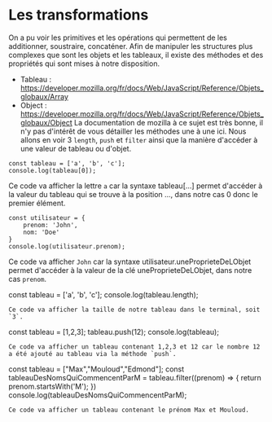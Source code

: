 # Les transformations

On a pu voir les primitives et les opérations qui permettent de les additionner, soustraire, concaténer.
Afin de manipuler les structures plus complexes que sont les objets et les tableaux, il existe des méthodes et des propriétés qui sont mises à notre disposition.
- Tableau : https://developer.mozilla.org/fr/docs/Web/JavaScript/Reference/Objets_globaux/Array
- Object : https://developer.mozilla.org/fr/docs/Web/JavaScript/Reference/Objets_globaux/Object
La documentation de mozilla à ce sujet est très bonne, il n'y pas d'intérêt de vous détailler les méthodes une à une ici.
Nous allons en voir 3 `length`, `push` et `filter` ainsi que la manière d'accéder à une valeur de tableau ou d'objet.

```
const tableau = ['a', 'b', 'c'];
console.log(tableau[0]);
```
Ce code va afficher la lettre `a` car la syntaxe tableau[...] permet d'accéder à la valeur du tableau qui se trouve à la position ..., dans notre cas 0 donc le premier élément.

```
const utilisateur = {
    prenom: 'John',
    nom: 'Doe'
}
console.log(utilisateur.prenom);
```
Ce code va afficher `John` car la syntaxe utilisateur.uneProprieteDeLObjet permet d'accéder à la valeur de la clé uneProprieteDeLObjet, dans notre cas `prenom`.


const tableau = ['a', 'b', 'c'];
console.log(tableau.length);
```
Ce code va afficher la taille de notre tableau dans le terminal, soit `3`.

```
const tableau = [1,2,3];
tableau.push(12);
console.log(tableau);
```
Ce code va afficher un tableau contenant 1,2,3 et 12 car le nombre 12 a été ajouté au tableau via la méthode `push`.

```
const tableau = ["Max","Mouloud","Edmond"];
const tableauDesNomsQuiCommencentParM = tableau.filter((prenom) => {
    return prenom.startsWith('M');
})
console.log(tableauDesNomsQuiCommencentParM);
```
Ce code va afficher un tableau contenant le prénom Max et Mouloud.